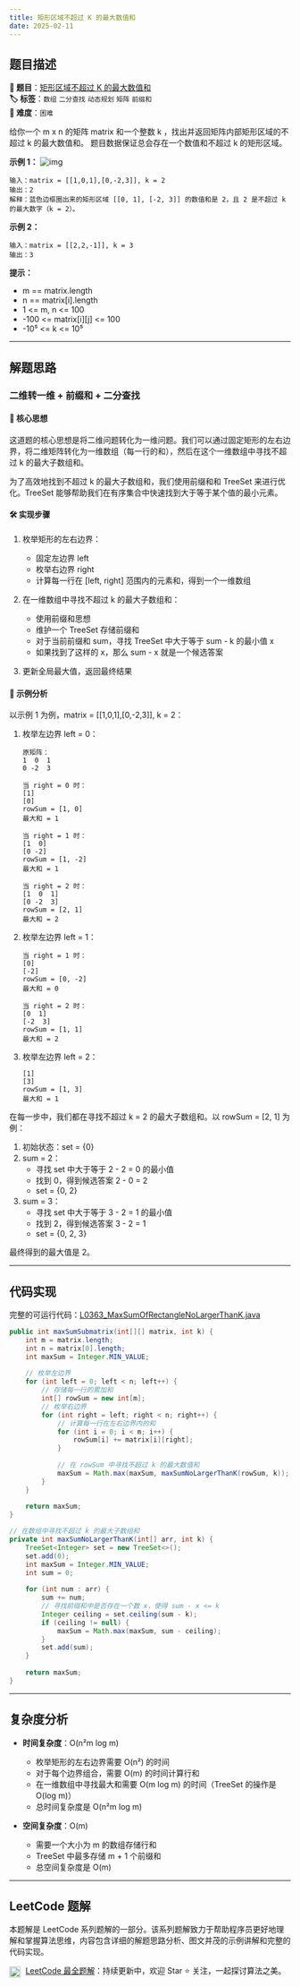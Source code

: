 ```yaml
---
title: 矩形区域不超过 K 的最大数值和
date: 2025-02-11
---
```


## 题目描述

**🔗 题目**：[矩形区域不超过 K 的最大数值和](https://leetcode.cn/problems/max-sum-of-rectangle-no-larger-than-k/)  
**🏷️ 标签**：`数组` `二分查找` `动态规划` `矩阵` `前缀和`  
**🔴 难度**：`困难`  

给你一个 m x n 的矩阵 matrix 和一个整数 k ，找出并返回矩阵内部矩形区域的不超过 k 的最大数值和。
题目数据保证总会存在一个数值和不超过 k 的矩形区域。

**示例 1：**
![img](https://assets.leetcode.com/uploads/2021/03/18/sum-grid.jpg)
```
输入：matrix = [[1,0,1],[0,-2,3]], k = 2
输出：2
解释：蓝色边框圈出来的矩形区域 [[0, 1], [-2, 3]] 的数值和是 2，且 2 是不超过 k 的最大数字（k = 2）。
```

**示例 2：**
```
输入：matrix = [[2,2,-1]], k = 3
输出：3
```

**提示：**
- m == matrix.length
- n == matrix[i].length
- 1 <= m, n <= 100
- -100 <= matrix[i][j] <= 100
- -10⁵ <= k <= 10⁵

---

## 解题思路

### 二维转一维 + 前缀和 + 二分查找

#### 📝 核心思想
这道题的核心思想是将二维问题转化为一维问题。我们可以通过固定矩形的左右边界，将二维矩阵转化为一维数组（每一行的和），然后在这个一维数组中寻找不超过 k 的最大子数组和。

为了高效地找到不超过 k 的最大子数组和，我们使用前缀和和 TreeSet 来进行优化。TreeSet 能够帮助我们在有序集合中快速找到大于等于某个值的最小元素。

#### 🛠️ 实现步骤
1. 枚举矩形的左右边界：
   - 固定左边界 left
   - 枚举右边界 right
   - 计算每一行在 [left, right] 范围内的元素和，得到一个一维数组

2. 在一维数组中寻找不超过 k 的最大子数组和：
   - 使用前缀和思想
   - 维护一个 TreeSet 存储前缀和
   - 对于当前前缀和 sum，寻找 TreeSet 中大于等于 sum - k 的最小值 x
   - 如果找到了这样的 x，那么 sum - x 就是一个候选答案

3. 更新全局最大值，返回最终结果

#### 🧩 示例分析
以示例 1 为例，matrix = [[1,0,1],[0,-2,3]], k = 2：

1. 枚举左边界 left = 0：
   ```
   原矩阵：
   1  0  1
   0 -2  3
   
   当 right = 0 时：
   [1]
   [0]
   rowSum = [1, 0]
   最大和 = 1
   
   当 right = 1 时：
   [1  0]
   [0 -2]
   rowSum = [1, -2]
   最大和 = 1
   
   当 right = 2 时：
   [1  0  1]
   [0 -2  3]
   rowSum = [2, 1]
   最大和 = 2
   ```

2. 枚举左边界 left = 1：
   ```
   当 right = 1 时：
   [0]
   [-2]
   rowSum = [0, -2]
   最大和 = 0
   
   当 right = 2 时：
   [0  1]
   [-2  3]
   rowSum = [1, 1]
   最大和 = 2
   ```

3. 枚举左边界 left = 2：
   ```
   [1]
   [3]
   rowSum = [1, 3]
   最大和 = 1
   ```

在每一步中，我们都在寻找不超过 k = 2 的最大子数组和。以 rowSum = [2, 1] 为例：

1. 初始状态：set = {0}
2. sum = 2：
   - 寻找 set 中大于等于 2 - 2 = 0 的最小值
   - 找到 0，得到候选答案 2 - 0 = 2
   - set = {0, 2}
3. sum = 3：
   - 寻找 set 中大于等于 3 - 2 = 1 的最小值
   - 找到 2，得到候选答案 3 - 2 = 1
   - set = {0, 2, 3}

最终得到的最大值是 2。

---

## 代码实现

完整的可运行代码：[L0363_MaxSumOfRectangleNoLargerThanK.java](../src/main/java/L0363_MaxSumOfRectangleNoLargerThanK.java)

```java
public int maxSumSubmatrix(int[][] matrix, int k) {
    int m = matrix.length;
    int n = matrix[0].length;
    int maxSum = Integer.MIN_VALUE;
    
    // 枚举左边界
    for (int left = 0; left < n; left++) {
        // 存储每一行的累加和
        int[] rowSum = new int[m];
        // 枚举右边界
        for (int right = left; right < n; right++) {
            // 计算每一行在左右边界内的和
            for (int i = 0; i < m; i++) {
                rowSum[i] += matrix[i][right];
            }
            
            // 在 rowSum 中寻找不超过 k 的最大数值和
            maxSum = Math.max(maxSum, maxSumNoLargerThanK(rowSum, k));
        }
    }
    
    return maxSum;
}

// 在数组中寻找不超过 k 的最大子数组和
private int maxSumNoLargerThanK(int[] arr, int k) {
    TreeSet<Integer> set = new TreeSet<>();
    set.add(0);
    int maxSum = Integer.MIN_VALUE;
    int sum = 0;
    
    for (int num : arr) {
        sum += num;
        // 寻找前缀和中是否存在一个数 x，使得 sum - x <= k
        Integer ceiling = set.ceiling(sum - k);
        if (ceiling != null) {
            maxSum = Math.max(maxSum, sum - ceiling);
        }
        set.add(sum);
    }
    
    return maxSum;
}
```

---

## 复杂度分析

- **时间复杂度**：O(n²m log m)
  - 枚举矩形的左右边界需要 O(n²) 的时间
  - 对于每个边界组合，需要 O(m) 的时间计算行和
  - 在一维数组中寻找最大和需要 O(m log m) 的时间（TreeSet 的操作是 O(log m)）
  - 总时间复杂度是 O(n²m log m)

- **空间复杂度**：O(m)
  - 需要一个大小为 m 的数组存储行和
  - TreeSet 中最多存储 m + 1 个前缀和
  - 总空间复杂度是 O(m)

---

## LeetCode 题解

本题解是 LeetCode 系列题解的一部分。该系列题解致力于帮助程序员更好地理解和掌握算法思维，内容包含详细的解题思路分析、图文并茂的示例讲解和完整的代码实现。

<img src="https://github.githubassets.com/images/modules/logos_page/GitHub-Mark.png" alt="GitHub" width="20" style="vertical-align: middle; margin-right: 5px"> [LeetCode 最全题解](https://github.com/LjyYano/LeetCode)：持续更新中，欢迎 Star ⭐️ 关注，一起探讨算法之美。 